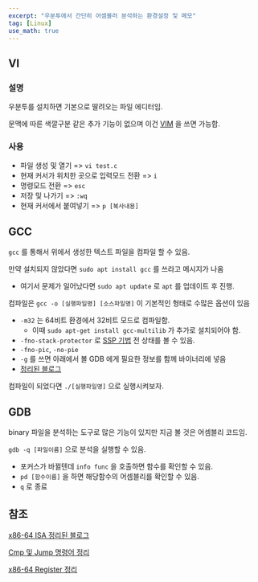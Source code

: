 ```yaml
---
excerpt: "우분투에서 간단히 어셈블러 분석하는 환경설정 및 메모"
tag: [Linux]
use_math: true
---
```


## VI

### 설명 <br/>

우분투를 설치하면 기본으로 딸려오는 파일 에디터임.

문맥에 따른 색깔구분 같은 추가 기능이 없으며 이건 [VIM](https://byd0105.tistory.com/7) 을 쓰면 가능함.

### 사용 <br/>

+ 파일 생성 및 열기 => ```vi test.c```
+ 현재 커서가 위치한 곳으로 입력모드 전환 => ```i```
+ 명령모드 전환 => ```esc```
+ 저장 및 나가기 => ```:wq```
+ 현재 커서에서 붙여넣기 => ```p [복사내용]```


## GCC

```gcc``` 를 통해서 위에서 생성한 텍스트 파일을 컴파일 할 수 있음.

만약 설치되지 않았다면 ```sudo apt install gcc``` 를 쓰라고 메시지가 나옴
+ 여기서 문제가 일어났다면 ```sudo apt update``` 로 ```apt``` 를 업데이트 후 진행.

컴파일은 ```gcc -o [실행파일명] [소스파일명]``` 이 기본적인 형태로 수많은 옵션이 있음 
+ ```-m32``` 는 64비트 환경에서 32비트 모드로 컴파일함.
  + 이때 ```sudo apt-get install gcc-multilib``` 가 추가로 설치되어야 함.
+ ```-fno-stack-protector``` 로 [SSP 기법](https://bbolmin.tistory.com/65) 전 상태를 볼 수 있음.
+ ```-fno-pic```, ```-no-pie```
+ ```-g``` 를 쓰면 아래에서 볼 GDB 에게 필요한 정보를 함께 바이너리에 넣음
+ [정리된 블로그](https://jangpd007.tistory.com/220)

컴파일이 되었다면 ```./[실행파일명]``` 으로 실행시켜보자.

## GDB

binary 파일을 분석하는 도구로 많은 기능이 있지만 지금 볼 것은 어셈블리 코드임.

```gdb -q [파일이름]``` 으로 분석을 실행할 수 있음.
+ 포커스가 바뀔텐데 ```info func``` 을 호출하면 함수를 확인할 수 있음.
+ ```pd [함수이름]``` 을 하면 해당함수의 어셈블리를 확인할 수 있음.
+ ```q``` 로 종료

  

## 참조

[x86-64 ISA 정리된 블로그](https://thepassion.tistory.com/109?category=352698)

[Cmp 및 Jump 명령어 정리](https://baekcedar.tistory.com/27)

[x86-64 Register 정리](https://mona04.github.io/system%20hacking/x86_64-%EB%A0%88%EC%A7%80%EC%8A%A4%ED%84%B0-%EB%A9%94%EB%AA%A8/)